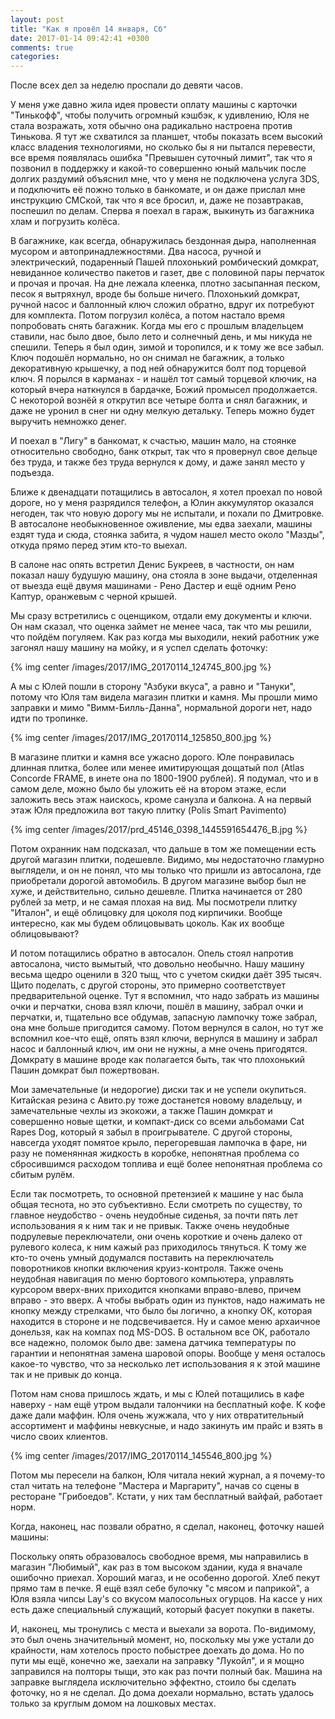 ```yaml
---
layout: post
title: "Как я провёл 14 января, Сб"
date: 2017-01-14 09:42:41 +0300
comments: true
categories: 
---
```

После всех дел за неделю проспали до девяти часов.

У меня уже давно жила идея провести оплату машины с карточки "Тинькофф", чтобы получить огромный кэшбэк, к удивлению, Юля не стала возражать, хотя обычно она радикально настроена против Тинькова. Я тут же схватился за планшет, чтобы показать всем высокий класс владения технологиями, но сколько бы я ни пытался перевести, все время появлялась ошибка "Превышен суточный лимит", так что я позвонил в поддержку и какой-то совершенно юный мальчик после долгих раздумий объяснил мне, что у меня не подключена услуга 3DS, и подключить её пожно только в банкомате, и он даже прислал мне инструкцию СМСкой, так что я все бросил, и, даже не позавтракав, поспешил по делам. Сперва я поехал в гараж, выкинуть из багажника хлам и погрузить колёса.

В багажнике, как всегда, обнаружилась бездонная дыра, наполненная мусором и автопринадлежностями. Два насоса, ручной и электрический, подаренный Пашей плохонький ромбический домкрат, невиданное количество пакетов и газет, две с половиной пары перчаток и прочая и прочая. На дне лежала клеенка, плотно засыпанная песком, песок я вытряхнул, вроде бы больше ничего. Плохонький домкрат, ручной насос и баллонный ключ сложил обратно, вдруг их потребуют для комплекта. Потом погрузил колёса, а потом настало время попробовать снять багажник. Когда мы его с прошлым владельцем ставили, нас было двое, было лето и солнечный день, и мы никуда не спешили. Теперь я был один, зимой и торопился, и к тому же все забыл. Ключ подошёл нормально, но он снимал не багажник, а только декоративную крышечку, а под ней обнаружится болт под торцевой ключ. Я порылся в карманах - и нашёл тот самый торцевой ключик, на который вчера наткнулся в бардачке, Божий промысел продолжается. С некоторой вознёй я открутил все четыре болта и снял багажник, и даже не уронил в снег ни одну мелкую детальку. Теперь можно будет выручить немножко денег.

И поехал в "Лигу" в банкомат, к счастью, машин мало, на стоянке относительно свободно, банк открыт, так что я провернул свое дельце без труда, и также без труда вернулся к дому, и даже занял место у подъезда.

Ближе к двенадцати потащились в автосалон, я хотел проехал по новой дороге, но у меня разрядился телефон, а Юлин аккумулятор оказался негоден, так что новую дорогу мы не испытали, и похали по Дмитровке. В автосалоне необыкновенное оживление, мы едва заехали, машины ездят туда и сюда, стоянка забита, я чудом нашел место около "Мазды", откуда прямо перед этим кто-то выехал.

В салоне нас опять встретил Денис Букреев, в частности, он нам показал нашу будушую машину, она стояла в зоне выдачи, отделенная от выезда ещё двумя машинами - Рено Дастер и ещё одним Рено Каптур, оранжевым с черной крышей.

Мы сразу встретились с оценщиком, отдали ему документы и ключи. Он нам сказал, что оценка займет не менее часа, так что мы решили, что пойдём погуляем. Как раз когда мы выходили, некий работник уже загонял нашу машину на мойку, и я успел сделать фоточку:

{% img center /images/2017/IMG_20170114_124745_800.jpg %}

А мы с Юлей пошли в сторону "Азбуки вкуса", а равно и "Тануки", потому что Юля там видела магазин плитки и камня. Мы прошли мимо заправки и мимо "Вимм-Билль-Данна", нормальной дороги нет, надо идти по тропинке.

{% img center /images/2017/IMG_20170114_125850_800.jpg %}

В магазине плитки и камня все ужасно дорого. Юле понравилась длинная плитка, более или менее имитирующая дощатый пол (Atlas Concorde FRAME, в инете она по 1800-1900 рублей). Я подумал, что и в самом деле, можно было бы уложить её на втором этаже, если заложить весь этаж наискось, кроме санузла и балкона. А на первый этаж Юля предложила вот такую плитку (Polis Smart Pavimento) 

{% img center /images/2017/prd_45146_0398_1445591654476_B.jpg %}

Потом охранник нам подсказал, что дальше в том же помещении есть другой магазин плитки, подешевле. Видимо, мы недостаточно гламурно выглядели, и он не понял, что мы только что пришли из автосалона, где приобретали дорогой автомобиль. В другом магазине выбор был не хуже, и действительно, сильно дешевле. Плитка начинается от 280 рублей за метр, и не самая плохая на вид. Мы посмотрели плитку "Италон", и ещё облицовку для цоколя под кирпичики. Вообще интересно, как мы будем облицовывать цоколь. Как их вообще облицовывают?

И потом потащились обратно в автосалон. Опель стоял напротив автосалона, чисто вымытый, что довольно необычно. Нашу машину весьма щедро оценили в 320 тыщ, что с учетом скидки даёт 395 тысяч. Щито поделать, с другой стороны, это примерно соответствует предварительной оценке. Тут я вспомнил, что надо забрать из машины очки и перчатки, снова взял ключи, пошёл в машину, забрал очки и перчатки, и, тщательно все обдумав, запасную лампочку тоже забрал, она мне больше пригодится самому. Потом вернулся в салон, но тут же вспомнил кое-что ещё, опять взял ключи, вернулся в машину и забрал насос и баллонный ключ, им они не нужны, а мне очень пригодятся. Домкрату в машине вроде как полагается быть, так что плохонький Пашин домкрат был пожертвован. 

Мои замечательные (и недорогие) диски так и не успели окупиться. Китайская резина с Авито.ру тоже достанется новому владельцу, и замечательные чехлы из экокожи, а также Пашин домкрат и совершенно новые щетки, и компакт-диск со всеми альбомами Cat Rapes Dog, который я забыл в проигрывателе. С другой стороны, навсегда уходят помятое крыло, перегоревшая лампочка в фаре, ни разу не поменянная жидкость в коробке, непонятная проблема со сбросившимся расходом топлива и ещё более непонятная проблема со сбитым рулём.

Если так посмотреть, то основной претензией к машине у нас была общая теснота, но это субъективно. Если смотреть по существу, то главное неудобство - очень неудобные сиденья, за почти пять лет использования я к ним так и не привык. Также очень неудобные подрулевые переключатели, они очень короткие и очень далеко от рулевого колеса, к ним кажый раз приходилось тянуться. К тому же кто-то очень умный додумался поставить на переключатель поворотников кнопки включения круиз-контроля. Также очень неудобная навигация по меню бортового компьютера, управлять курсором вверх-вних приходится кнопками вправо-влево, причем вправо - это вверх. А чтобы выбрать один из пунктов, надо нажимать не кнопку между стрелками, что было бы логично, а кнопку ОК, которая находится в стороне и не подсвечивается. Ну и самое меню архаичное донельзя, как на компах под MS-DOS. В остальном все ОК, работало все надежно, поломок было две: замена датчика температуры по гарантии и непонятная замена шаровой опоры. Вообще у меня осталось какое-то чувство, что за несколько лет использования я к этой машине так и не привык до конца.




Потом нам снова пришлось ждать, и мы с Юлей потащились в кафе наверху - нам ещё утром выдали талончики на бесплатный кофе. К кофе даже дали маффин. Юля очень жужжала, что у них отвратительный ассортимент и маффины невкусные, и надо закинуть им прайс и взять в число своих клиентов. 

{% img center /images/2017/IMG_20170114_145546_800.jpg %}

Потом мы пересели на балкон, Юля читала некий журнал, а я почему-то стал читать на телефоне "Мастера и Маргариту", начав со сцены в ресторане "Грибоедов". Кстати, у них там бесплатный вайфай, работает норм.

Когда, наконец, нас позвали обратно, я сделал, наконец, фоточку нашей машины:


Поскольку опять образовалось свободное время, мы направились в магазин "Любимый", как раз в том высоком здании, куда я вначале ошибочно приехал. Хороший магаз, и не особенно дорогой. Хлеб пекут прямо там в печке. Я ещё взял себе булочку "с мясом и паприкой", а Юля взяла чипсы Lay's со вкусом малосольных огурцов. На кассе у них есть даже специальный служащий, который фасует покупки в пакеты.


И, наконец, мы тронулись с места и выехали за ворота. По-видимому, это был очень значительный момент, но, поскольку мы уже устали до крайности, нам хотелось просто побыстрее доехать до дома. Но по пути мы ещё, конечно же, заехали на заправку "Лукойл", и я мощно заправился на полторы тыщи, это как раз почти полный бак. Машина на заправке выглядела исключительно эффектно, стоило бы сделать фоточку, но я не сделал. До дома доехали нормально, встать удалось только за круглым домом на лошковых местах.
